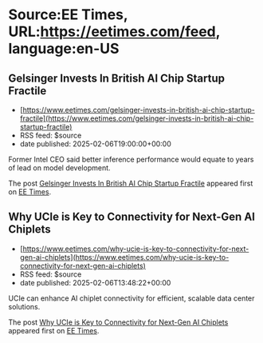 # Source:EE Times, URL:https://eetimes.com/feed, language:en-US

## Gelsinger Invests In British AI Chip Startup Fractile
 - [https://www.eetimes.com/gelsinger-invests-in-british-ai-chip-startup-fractile](https://www.eetimes.com/gelsinger-invests-in-british-ai-chip-startup-fractile)
 - RSS feed: $source
 - date published: 2025-02-06T19:00:00+00:00

<p>Former Intel CEO said better inference performance would equate to years of lead on model development.</p>
<p>The post <a href="https://www.eetimes.com/gelsinger-invests-in-british-ai-chip-startup-fractile/">Gelsinger Invests In British AI Chip Startup Fractile</a> appeared first on <a href="https://www.eetimes.com">EE Times</a>.</p>

## Why UCIe is Key to Connectivity for Next-Gen AI Chiplets
 - [https://www.eetimes.com/why-ucie-is-key-to-connectivity-for-next-gen-ai-chiplets](https://www.eetimes.com/why-ucie-is-key-to-connectivity-for-next-gen-ai-chiplets)
 - RSS feed: $source
 - date published: 2025-02-06T13:48:22+00:00

<p>UCIe can enhance AI chiplet connectivity for efficient, scalable data center solutions. </p>
<p>The post <a href="https://www.eetimes.com/why-ucie-is-key-to-connectivity-for-next-gen-ai-chiplets/">Why UCIe is Key to Connectivity for Next-Gen AI Chiplets</a> appeared first on <a href="https://www.eetimes.com">EE Times</a>.</p>

